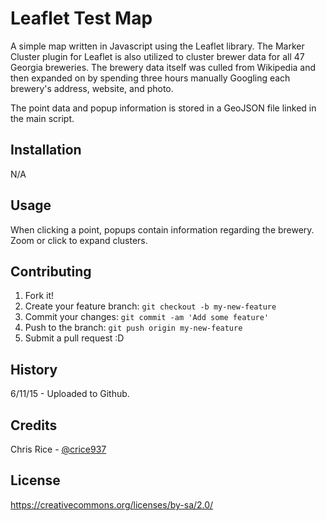# Leaflet Test Map

A simple map written in Javascript using the Leaflet library. The Marker Cluster plugin for Leaflet is also utilized to cluster brewer data for all 47 Georgia breweries. The brewery data itself was culled from Wikipedia and then expanded on by spending three hours manually Googling each brewery's address, website, and photo.

The point data and popup information is stored in a GeoJSON file linked in the main script. 

## Installation

N/A

## Usage

When clicking a point, popups contain information regarding the brewery. Zoom or click to expand clusters.

## Contributing

1. Fork it!
2. Create your feature branch: `git checkout -b my-new-feature`
3. Commit your changes: `git commit -am 'Add some feature'`
4. Push to the branch: `git push origin my-new-feature`
5. Submit a pull request :D

## History

6/11/15 - Uploaded to Github. 

## Credits

Chris Rice  - [@crice937](http://twitter.com/crice937)

## License

https://creativecommons.org/licenses/by-sa/2.0/

